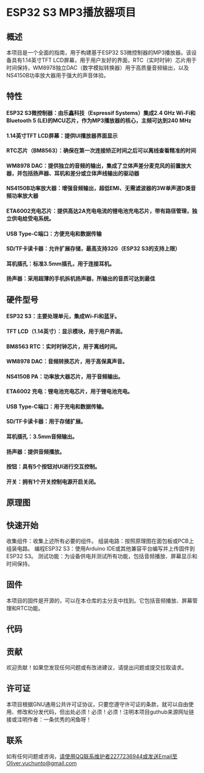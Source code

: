 # ESP32 S3 MP3播放器项目
## 概述
本项目是一个全面的指南，用于构建基于ESP32 S3微控制器的MP3播放器。该设备具有1.14英寸TFT LCD屏幕，用于用户友好的界面，RTC（实时时钟）芯片用于时间保持，WM8978独立DAC（数字模拟转换器）用于高质量音频输出，以及NS4150B功率放大器用于强大的声音体验。

## 特性
#### ESP32 S3微控制器：由乐鑫科技（Espressif Systems）集成2.4 GHz Wi-Fi和Bluetooth 5 (LE)的MCU芯片，作为MP3播放器的核心，主频可达到240 MHz
#### 1.14英寸TFT LCD屏幕：提供UI播放器界面显示
#### RTC芯片（BM8563）：确保在第一次连接矫正时间之后可以离线查看精准的时间
#### WM8978 DAC：提供独立的音频的输出，集成了立体声差分麦克风的前置放大器，并包括扬声器、耳机和差分或立体声线输出的驱动器
#### NS4150B功率放大器：增强音频输出，超低EMI、无需滤波器的3W单声道D类音频功率放大器
#### ETA6002充电芯片：提供高达2A充电电流的锂电池充电芯片，带有路径管理，独立供电给受电系统。
#### USB Type-C端口：方便充电和数据传输
#### SD/TF卡读卡器：允许扩展存储，最高支持32G（ESP32 S3的支持上限）
#### 耳机插孔：标准3.5mm插孔，用于连接耳机。
#### 扬声器：采用超薄的手机拆机扬声器，所输出的音质可达到最佳
## 硬件型号
#### ESP32 S3：主要处理单元，集成Wi-Fi和蓝牙。
#### TFT LCD（1.14英寸）：显示模块，用于用户界面。
#### BM8563 RTC：实时时钟芯片，用于离线时间。
#### WM8978 DAC：音频转换芯片，用于高保真声音。
#### NS4150B PA：功率放大器芯片，用于音频输出。
#### ETA6002 充电：锂电池充电芯片，用于锂电池充电。
#### USB Type-C端口：用于充电和数据传输。
#### SD/TF卡读卡器：用于存储扩展。
#### 耳机插孔：3.5mm音频输出。
#### 扬声器：提供音频播放。
#### 按钮：具有5个按钮对UI进行交互控制。
#### 开关：拥有1个开关控制电源开启关闭。

## 原理图

## 快速开始
收集组件：收集上述所有必要的组件。
组装电路：按照原理图在面包板或PCB上组装电路。
编程ESP32 S3：使用Arduino IDE或其他兼容平台编写并上传固件到ESP32 S3。
测试功能：为设备供电并测试所有功能，包括音频播放、屏幕显示和时间保持。
## 固件
本项目的固件是开源的，可以在本仓库的主分支中找到。它包括音频播放、屏幕管理和RTC功能。
## 代码

## 贡献
欢迎贡献！如果您发现任何问题或有改进建议，请提出问题或提交拉取请求。

## 许可证
本项目根据GNU通用公共许可证协议，只要您遵守许可证的条款，就可以自由使用、修改和分发代码，但出处必须！必须！必须！注明本项目guthub来源网址链接或注明作者：一条优秀的闲鱼呀！

## 联系
如有任何问题或咨询，请使用QQ联系维护者2277236944或发送Email至Oliver.yuchunto@gmail.com
